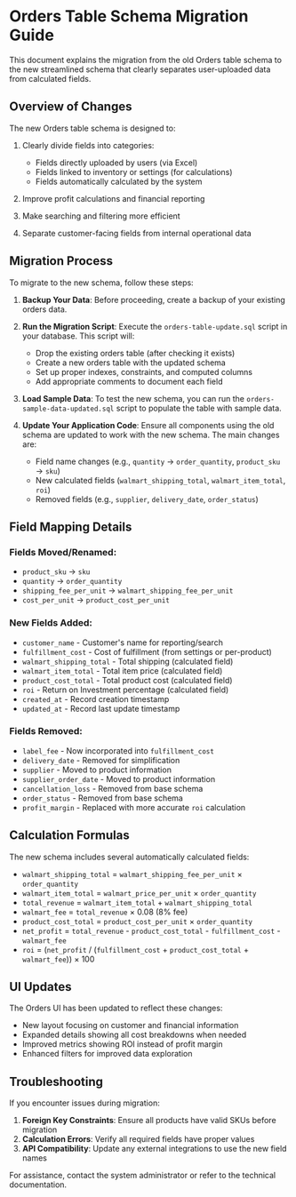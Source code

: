 # Orders Table Schema Migration Guide

This document explains the migration from the old Orders table schema to the new streamlined schema that clearly separates user-uploaded data from calculated fields.

## Overview of Changes

The new Orders table schema is designed to:

1. Clearly divide fields into categories:
   - Fields directly uploaded by users (via Excel)
   - Fields linked to inventory or settings (for calculations)
   - Fields automatically calculated by the system

2. Improve profit calculations and financial reporting
3. Make searching and filtering more efficient
4. Separate customer-facing fields from internal operational data

## Migration Process

To migrate to the new schema, follow these steps:

1. **Backup Your Data**: Before proceeding, create a backup of your existing orders data.

2. **Run the Migration Script**: Execute the `orders-table-update.sql` script in your database. This script will:
   - Drop the existing orders table (after checking it exists)
   - Create a new orders table with the updated schema
   - Set up proper indexes, constraints, and computed columns
   - Add appropriate comments to document each field

3. **Load Sample Data**: To test the new schema, you can run the `orders-sample-data-updated.sql` script to populate the table with sample data.

4. **Update Your Application Code**: Ensure all components using the old schema are updated to work with the new schema. The main changes are:
   - Field name changes (e.g., `quantity` → `order_quantity`, `product_sku` → `sku`)
   - New calculated fields (`walmart_shipping_total`, `walmart_item_total`, `roi`)
   - Removed fields (e.g., `supplier`, `delivery_date`, `order_status`)

## Field Mapping Details

### Fields Moved/Renamed:
- `product_sku` → `sku`
- `quantity` → `order_quantity`
- `shipping_fee_per_unit` → `walmart_shipping_fee_per_unit`
- `cost_per_unit` → `product_cost_per_unit`

### New Fields Added:
- `customer_name` - Customer's name for reporting/search
- `fulfillment_cost` - Cost of fulfillment (from settings or per-product)
- `walmart_shipping_total` - Total shipping (calculated field)
- `walmart_item_total` - Total item price (calculated field)
- `product_cost_total` - Total product cost (calculated field)
- `roi` - Return on Investment percentage (calculated field)
- `created_at` - Record creation timestamp
- `updated_at` - Record last update timestamp

### Fields Removed:
- `label_fee` - Now incorporated into `fulfillment_cost`
- `delivery_date` - Removed for simplification
- `supplier` - Moved to product information
- `supplier_order_date` - Moved to product information
- `cancellation_loss` - Removed from base schema
- `order_status` - Removed from base schema
- `profit_margin` - Replaced with more accurate `roi` calculation

## Calculation Formulas

The new schema includes several automatically calculated fields:

- `walmart_shipping_total` = `walmart_shipping_fee_per_unit` × `order_quantity`
- `walmart_item_total` = `walmart_price_per_unit` × `order_quantity`
- `total_revenue` = `walmart_item_total` + `walmart_shipping_total`
- `walmart_fee` = `total_revenue` × 0.08 (8% fee)
- `product_cost_total` = `product_cost_per_unit` × `order_quantity`
- `net_profit` = `total_revenue` - `product_cost_total` - `fulfillment_cost` - `walmart_fee`
- `roi` = (`net_profit` / (`fulfillment_cost` + `product_cost_total` + `walmart_fee`)) × 100

## UI Updates

The Orders UI has been updated to reflect these changes:
- New layout focusing on customer and financial information
- Expanded details showing all cost breakdowns when needed
- Improved metrics showing ROI instead of profit margin
- Enhanced filters for improved data exploration

## Troubleshooting

If you encounter issues during migration:

1. **Foreign Key Constraints**: Ensure all products have valid SKUs before migration
2. **Calculation Errors**: Verify all required fields have proper values
3. **API Compatibility**: Update any external integrations to use the new field names

For assistance, contact the system administrator or refer to the technical documentation. 